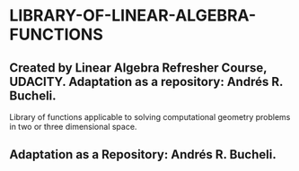 # LIBRARY-OF-LINEAR-ALGEBRA-FUNCTIONS

## Created by Linear Algebra Refresher Course, UDACITY. Adaptation as a repository: Andrés R. Bucheli.

Library of functions applicable to solving computational geometry problems in two or three dimensional space.

## Adaptation as a Repository: Andrés R. Bucheli.
